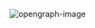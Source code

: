 ![opengraph-image](https://github.com/user-attachments/assets/386da7b1-8ed6-47df-ab2a-9bf17aaa1ca7)
